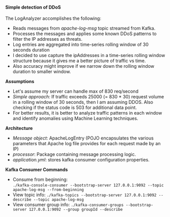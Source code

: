 #### Simple detection of DDoS
The LogAnalyzer accomplishes the following:
* Reads messages from *apache-log-msg* topic streamed from Kafka. 
* Processes the messages and applies some known DDoS patterns to filter the IP addresses as threats.
* Log entries are aggregated into time-series rolling window of 30 seconds duration
* I decided to use capture the ipAddresses in a time-series rolling window structure because it gives me a better picture of traffic vs time.
* Also accuracy might improve if we narrow down the rolling window duration to smaller window.

**Assumptions**
* Let's assume my server can handle max of 830 req/second
* *Simple approach:*
  If traffic exceeds 25000 (= 830 * 30) request volume in a rolling window of 30 seconds, then I am assuming DDOS. Also checking if the status code is 503 for additional data point.
* For better results, it is better to analyze traffic patterns in each window and identify anomalies using Machine Learning techniques.

**Architecture**
* *Message object*: ApacheLogEntry (POJO encapsulates the various parameters that Apache log file provides for each request made by an IP) 
* *processor*: Package containing message processing logic.
* *application.yml*: stores kafka consumer configuration properties.  


**Kafka Consumer Commands**
* Consume from beginning:   
 ```./kafka-console-consumer --bootstrap-server 127.0.0.1:9092 --topic apache-log-msg --from-beginning```
* View topic info:
 ```./kafka-topics --bootstrap-server 127.0.0.1:9092 --describe --topic apache-log-msg```
* View consumer group info:
 ```./kafka-consumer-groups --bootstrap-server 127.0.0.1:9092 --group groupId --describe```

